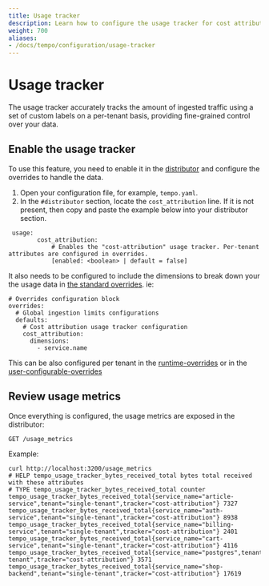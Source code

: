 ```yaml
---
title: Usage tracker
description: Learn how to configure the usage tracker for cost attribution.
weight: 700
aliases:
- /docs/tempo/configuration/usage-tracker   
---
```


# Usage tracker

The usage tracker accurately tracks the amount of ingested traffic using a set of custom labels on a per-tenant basis, providing fine-grained control over your data.

## Enable the usage tracker

To use this feature, you need to enable it in the [distributor](https://grafana.com/docs/tempo/<TEMPO_VERSION>/configuration/#distributor) and configure the overrides to handle the data. 

1. Open your configuration file, for example, `tempo.yaml`. 
1. In the `#distributor` section, locate the `cost_attribution` line. If it is not present, then copy and paste the example below into your distributor section. 

```
 usage:
        cost_attribution:
            # Enables the "cost-attribution" usage tracker. Per-tenant attributes are configured in overrides.
            [enabled: <boolean> | default = false]
```

It also needs to be configured to include the dimensions to break down your the usage data in [the standard overrides](https://grafana.com/docs/tempo/<TEMPO_VERSION>/configuration/#standard-overrides). ie:

```
# Overrides configuration block
overrides:
  # Global ingestion limits configurations
  defaults:
    # Cost attribution usage tracker configuration
    cost_attribution:
      dimensions: 
        - service.name
```

This can be also configured per tenant in the [runtime-overrides](https://grafana.com/docs/tempo/<TEMPO_VERSION>/configuration/#runtime-overrides) or in the [user-configurable-overrides](https://grafana.com/docs/tempo/<TEMPO_VERSION>/configuration/#user-configurable-overrides)



## Review usage metrics

Once everything is configured, the usage metrics are exposed in the distributor:


```
GET /usage_metrics
```

Example:
```
curl http://localhost:3200/usage_metrics
# HELP tempo_usage_tracker_bytes_received_total bytes total received with these attributes
# TYPE tempo_usage_tracker_bytes_received_total counter
tempo_usage_tracker_bytes_received_total{service_name="article-service",tenant="single-tenant",tracker="cost-attribution"} 7327
tempo_usage_tracker_bytes_received_total{service_name="auth-service",tenant="single-tenant",tracker="cost-attribution"} 8938
tempo_usage_tracker_bytes_received_total{service_name="billing-service",tenant="single-tenant",tracker="cost-attribution"} 2401
tempo_usage_tracker_bytes_received_total{service_name="cart-service",tenant="single-tenant",tracker="cost-attribution"} 4116
tempo_usage_tracker_bytes_received_total{service_name="postgres",tenant="single-tenant",tracker="cost-attribution"} 3571
tempo_usage_tracker_bytes_received_total{service_name="shop-backend",tenant="single-tenant",tracker="cost-attribution"} 17619
```